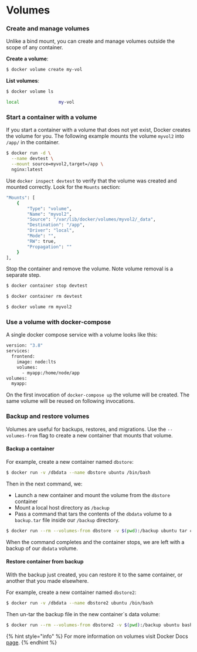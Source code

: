 # Volumes

### Create and manage volumes <a id="create-and-manage-volumes"></a>

Unlike a bind mount, you can create and manage volumes outside the scope of any container.

**Create a volume**:

```bash
$ docker volume create my-vol
```

**List volumes**:

```bash
$ docker volume ls

local               my-vol
```

### Start a container with a volume <a id="start-a-container-with-a-volume"></a>

If you start a container with a volume that does not yet exist, Docker creates the volume for you. The following example mounts the volume `myvol2` into `/app/` in the container.

```bash
$ docker run -d \
  --name devtest \
  --mount source=myvol2,target=/app \
  nginx:latest
```

Use `docker inspect devtest` to verify that the volume was created and mounted correctly. Look for the `Mounts` section:

```bash
"Mounts": [
    {
        "Type": "volume",
        "Name": "myvol2",
        "Source": "/var/lib/docker/volumes/myvol2/_data",
        "Destination": "/app",
        "Driver": "local",
        "Mode": "",
        "RW": true,
        "Propagation": ""
    }
],
```

Stop the container and remove the volume. Note volume removal is a separate step.

```bash
$ docker container stop devtest

$ docker container rm devtest

$ docker volume rm myvol2
```

### Use a volume with docker-compose <a id="use-a-volume-with-docker-compose"></a>

A single docker compose service with a volume looks like this:

```bash
version: "3.8"
services:
  frontend:
    image: node:lts
    volumes:
      - myapp:/home/node/app
volumes:
  myapp:
```

On the first invocation of `docker-compose up` the volume will be created. The same volume will be reused on following invocations.

### Backup and restore volumes

Volumes are useful for backups, restores, and migrations. Use the `--volumes-from` flag to create a new container that mounts that volume.

#### Backup a container <a id="backup-a-container"></a>

For example, create a new container named `dbstore`:

```bash
$ docker run -v /dbdata --name dbstore ubuntu /bin/bash
```

Then in the next command, we:

* Launch a new container and mount the volume from the `dbstore` container
* Mount a local host directory as `/backup`
* Pass a command that tars the contents of the `dbdata` volume to a `backup.tar` file inside our `/backup` directory.

```bash
$ docker run --rm --volumes-from dbstore -v $(pwd):/backup ubuntu tar cvf /backup/backup.tar /dbdata
```

When the command completes and the container stops, we are left with a backup of our `dbdata` volume.

#### Restore container from backup <a id="restore-container-from-backup"></a>

With the backup just created, you can restore it to the same container, or another that you made elsewhere.

For example, create a new container named `dbstore2`:

```bash
$ docker run -v /dbdata --name dbstore2 ubuntu /bin/bash
```

Then un-tar the backup file in the new container\`s data volume:

```bash
$ docker run --rm --volumes-from dbstore2 -v $(pwd):/backup ubuntu bash -c "cd /dbdata && tar xvf /backup/backup.tar --strip 1"
```

{% hint style="info" %}
For more information on volumes visit Docker Docs [page](https://docs.docker.com/storage/volumes/).
{% endhint %}


